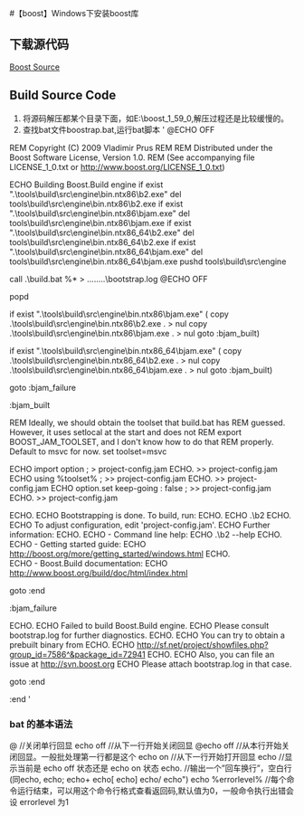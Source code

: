 #【boost】Windows下安装boost库
## 下载源代码
[Boost Source](http://sourceforge.net/projects/boost/files/boost/1.59.0/)

## Build Source Code
1. 将源码解压都某个目录下面，如E:\boost_1_59_0,解压过程还是比较缓慢的。
2. 查找bat文件boostrap.bat,运行bat脚本
'
@ECHO OFF

REM Copyright (C) 2009 Vladimir Prus
REM
REM Distributed under the Boost Software License, Version 1.0.
REM (See accompanying file LICENSE_1_0.txt or http://www.boost.org/LICENSE_1_0.txt)

ECHO Building Boost.Build engine
if exist ".\tools\build\src\engine\bin.ntx86\b2.exe" del tools\build\src\engine\bin.ntx86\b2.exe
if exist ".\tools\build\src\engine\bin.ntx86\bjam.exe" del tools\build\src\engine\bin.ntx86\bjam.exe
if exist ".\tools\build\src\engine\bin.ntx86_64\b2.exe" del tools\build\src\engine\bin.ntx86_64\b2.exe
if exist ".\tools\build\src\engine\bin.ntx86_64\bjam.exe" del tools\build\src\engine\bin.ntx86_64\bjam.exe
pushd tools\build\src\engine

call .\build.bat %* > ..\..\..\..\bootstrap.log
@ECHO OFF

popd

if exist ".\tools\build\src\engine\bin.ntx86\bjam.exe" (
   copy .\tools\build\src\engine\bin.ntx86\b2.exe . > nul
   copy .\tools\build\src\engine\bin.ntx86\bjam.exe . > nul
   goto :bjam_built)

if exist ".\tools\build\src\engine\bin.ntx86_64\bjam.exe" (
   copy .\tools\build\src\engine\bin.ntx86_64\b2.exe . > nul
   copy .\tools\build\src\engine\bin.ntx86_64\bjam.exe . > nul
   goto :bjam_built)

goto :bjam_failure

:bjam_built

REM Ideally, we should obtain the toolset that build.bat has
REM guessed. However, it uses setlocal at the start and does not
REM export BOOST_JAM_TOOLSET, and I don't know how to do that
REM properly. Default to msvc for now.
set toolset=msvc

ECHO import option ; > project-config.jam
ECHO. >> project-config.jam
ECHO using %toolset% ; >> project-config.jam
ECHO. >> project-config.jam
ECHO option.set keep-going : false ; >> project-config.jam
ECHO. >> project-config.jam

ECHO.
ECHO Bootstrapping is done. To build, run:
ECHO.
ECHO     .\b2
ECHO.    
ECHO To adjust configuration, edit 'project-config.jam'.
ECHO Further information:
ECHO.
ECHO     - Command line help:
ECHO     .\b2 --help
ECHO.     
ECHO     - Getting started guide: 
ECHO     http://boost.org/more/getting_started/windows.html
ECHO.     
ECHO     - Boost.Build documentation:
ECHO     http://www.boost.org/build/doc/html/index.html

goto :end

:bjam_failure

ECHO.
ECHO Failed to build Boost.Build engine.
ECHO Please consult bootstrap.log for further diagnostics.
ECHO.
ECHO You can try to obtain a prebuilt binary from
ECHO.
ECHO    http://sf.net/project/showfiles.php?group_id=7586^&package_id=72941
ECHO.
ECHO Also, you can file an issue at http://svn.boost.org 
ECHO Please attach bootstrap.log in that case.

goto :end

:end
'
### bat 的基本语法
@                      	//关闭单行回显 
echo off               	//从下一行开始关闭回显 
@echo off              	//从本行开始关闭回显。一般批处理第一行都是这个 
echo on                	//从下一行开始打开回显 
echo                   	//显示当前是 echo off 状态还是 echo on 状态 
echo.                  	//输出一个”回车换行”，空白行 (同echo, echo; echo+ echo[ echo] echo/ echo") 
echo %errorlevel% 		//每个命令运行结束，可以用这个命令行格式查看返回码,默认值为0，一般命令执行出错会设 errorlevel 为1